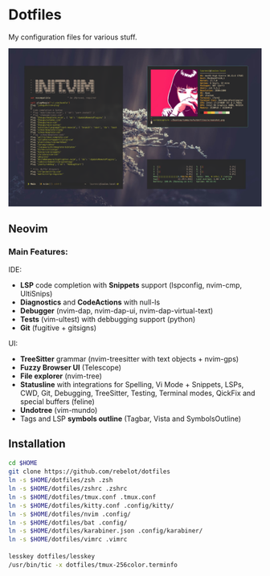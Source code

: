 # Dotfiles

My configuration files for various stuff.

![my setup](screenshot.png)

## Neovim

### Main Features:

IDE:
- **LSP** code completion with **Snippets** support (lspconfig, nvim-cmp, UltiSnips)
- **Diagnostics** and **CodeActions** with null-ls
- **Debugger** (nvim-dap, nvim-dap-ui, nvim-dap-virtual-text)
- **Tests** (vim-ultest) with debbugging support (python)
- **Git** (fugitive + gitsigns)

UI:
- **TreeSitter** grammar (nvim-treesitter with text objects + nvim-gps)
- **Fuzzy Browser UI** (Telescope)
- **File explorer** (nvim-tree)
- **Statusline** with integrations for Spelling, Vi Mode + Snippets, LSPs, CWD, Git, Debugging, TreeSitter, Testing, Terminal modes, QickFix and special buffers (feline)
- **Undotree** (vim-mundo)
- Tags and LSP **symbols outline** (Tagbar, Vista and SymbolsOutline)

## Installation

```bash
cd $HOME
git clone https://github.com/rebelot/dotfiles
ln -s $HOME/dotfiles/zsh .zsh
ln -s $HOME/dotfiles/zshrc .zshrc
ln -s $HOME/dotfiles/tmux.conf .tmux.conf
ln -s $HOME/dotfiles/kitty.conf .config/kitty/
ln -s $HOME/dotfiles/nvim .config/
ln -s $HOME/dotfiles/bat .config/
ln -s $HOME/dotfiles/karabiner.json .config/karabiner/
ln -s $HOME/dotfiles/vimrc .vimrc

lesskey dotfiles/lesskey
/usr/bin/tic -x dotfiles/tmux-256color.terminfo
```
